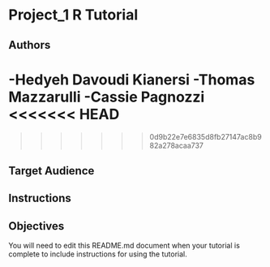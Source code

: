 # Project_1 R Tutorial

## Authors
-Hedyeh Davoudi Kianersi
-Thomas Mazzarulli 
-Cassie Pagnozzi
<<<<<<< HEAD
=======

>>>>>>> 0d9b22e7e6835d8fb27147ac8b982a278acaa737

## Target Audience



## Instructions



## Objectives



You will need to edit this README.md document when your tutorial is complete to include instructions for using the tutorial.